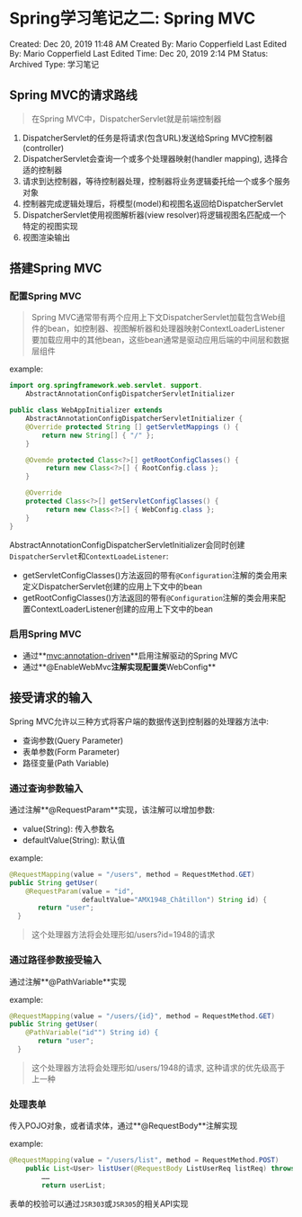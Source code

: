 # Spring学习笔记之二: Spring MVC

Created: Dec 20, 2019 11:48 AM
Created By: Mario Copperfield
Last Edited By: Mario Copperfield
Last Edited Time: Dec 20, 2019 2:14 PM
Status: Archived
Type: 学习笔记

## Spring MVC的请求路线

> 在Spring MVC中，DispatcherServlet就是前端控制器

1. DispatcherServlet的任务是将请求(包含URL)发送给Spring MVC控制器(controller)
2. DispatcherServlet会查询一个或多个处理器映射(handler mapping), 选择合适的控制器
3. 请求到达控制器，等待控制器处理，控制器将业务逻辑委托给一个或多个服务对象
4. 控制器完成逻辑处理后，将模型(model)和视图名返回给DispatcherServlet
5. DispatcherServlet使用视图解析器(view resolver)将逻辑视图名匹配成一个特定的视图实现
6. 视图渲染输出

## 搭建Spring MVC

### 配置Spring MVC

> Spring MVC通常带有两个应用上下文DispatcherServlet加载包含Web组件的bean，如控制器、视图解析器和处理器映射ContextLoaderListener要加载应用中的其他bean，这些bean通常是驱动应用后端的中间层和数据层组件

example:

```java
import org.springframework.web.servlet. support.
    AbstractAnnotationConfigDispatcherServletInitializer

public class WebAppInitializer extends 
    AbstractAnnotationConfigDispatcherServletInitializer {
    @Override protected String [] getServletMappings () { 
        return new String[] { "/" }; 
    }

    @Ovemde protected Class<?>[] getRootConfigClasses() {
         return new Class<?>[] { RootConfig.class };
    } 

    @Override 
    protected Class<?>[] getServletConfigClasses() {
         return new Class<?>[] { WebConfig.class }; 
    } 
}
```

AbstractAnnotationConfigDispatcherServletInitializer会同时创建`DispatcherServlet`和`ContextLoadeListener`:

- getServletConfigClasses()方法返回的带有`@Configuration`注解的类会用来定义DispatcherServlet创建的应用上下文中的bean
- getRootConfigClasses()方法返回的带有`@Configuration`注解的类会用来配置ContextLoaderListener创建的应用上下文中的bean

### 启用Spring MVC

- 通过**[mvc:annotation-driven](mvc:annotation-driven)**启用注解驱动的Spring MVC
- 通过**@EnableWebMvc**注解实现配置类**WebConfig**

## 接受请求的输入

Spring MVC允许以三种方式将客户端的数据传送到控制器的处理器方法中:

- 查询参数(Query Parameter)
- 表单参数(Form Parameter)
- 路径变量(Path Variable)

### 通过查询参数输入

通过注解**@RequestParam**实现，该注解可以增加参数:

- value(String): 传入参数名
- defaultValue(String): 默认值

example:

```java
@RequestMapping(value = "/users", method = RequestMethod.GET)
public String getUser(
    @RequestParam(value = "id",
                  defaultValue="AMX1948_Châtillon") String id) {
       return "user";               
  }
```

> 这个处理器方法将会处理形如/users?id=1948的请求

### 通过路径参数接受输入

通过注解**@PathVariable**实现

example:

```java
@RequestMapping(value = "/users/{id}", method = RequestMethod.GET)
public String getUser(
    @PathVariable("id"") String id) {
       return "user";           
  }
```

> 这个处理器方法将会处理形如/users/1948的请求, 这种请求的优先级高于上一种

### 处理表单

传入POJO对象，或者请求体，通过**@RequestBody**注解实现

example:

```java
@RequestMapping(value = "/users/list", method = RequestMethod.POST)
    public List<User> listUser(@RequestBody ListUserReq listReq) throws Exception {
        ……
        return userList;
```

表单的校验可以通过`JSR303`或`JSR305`的相关API实现